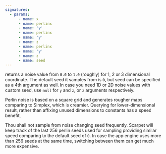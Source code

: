 ```yaml
---
signatures:
  - params:
      - name: x
      - name: perlinx
      - name: 'y'
      - name: perlinx
      - name: 'y'
      - name: z
      - name: perlinx
      - name: 'y'
      - name: z
      - name: seed
---
```


returns a noise value from `0.0` to `1.0` (roughly) for 1, 2 or 3 dimensional coordinate. The default seed it samples
from is `0`, but seed can be specified as a 4th argument as well. In case you need 1D or 2D noise values with custom
seed, use `null` for `y` and `z`, or `z` arguments respectively.

Perlin noise is based on a square grid and generates rougher maps comparing to Simplex, which is creamier.
Querying for lower-dimensional result, rather than affixing unused dimensions to constants has a speed benefit,

Thou shall not sample from noise changing seed frequently. Scarpet will keep track of the last 256 perlin seeds
used for sampling providing similar speed comparing to the default seed of `0`. In case the app engine uses more
than 256 seeds at the same time, switching between them can get much more expensive.
